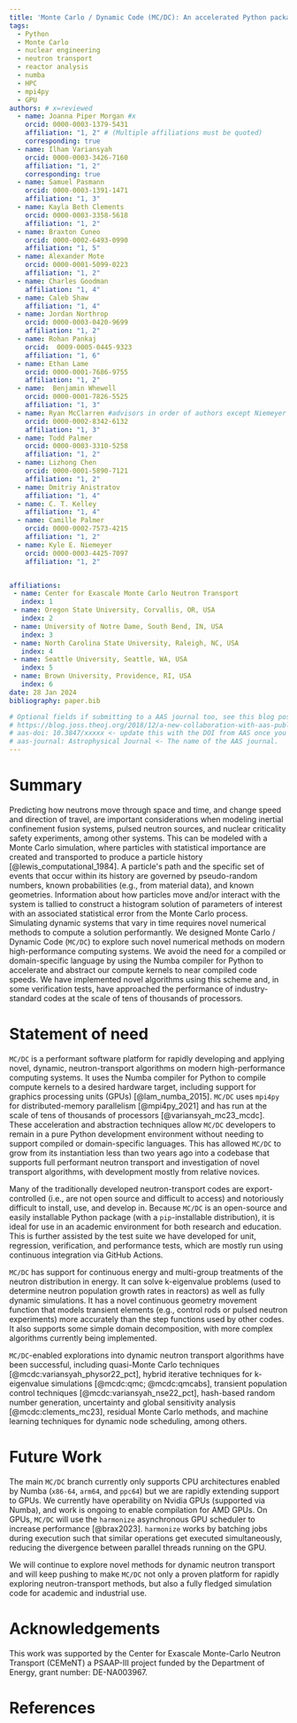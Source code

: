 ```yaml
---
title: 'Monte Carlo / Dynamic Code (MC/DC): An accelerated Python package for fully transient neutron transport and rapid methods development'
tags:
  - Python
  - Monte Carlo
  - nuclear engineering
  - neutron transport
  - reactor analysis
  - numba
  - HPC
  - mpi4py
  - GPU
authors: # x=reviewed
  - name: Joanna Piper Morgan #x
    orcid: 0000-0003-1379-5431
    affiliation: "1, 2" # (Multiple affiliations must be quoted)
    corresponding: true
  - name: Ilham Variansyah
    orcid: 0000-0003-3426-7160
    affiliation: "1, 2"
    corresponding: true
  - name: Samuel Pasmann
    orcid: 0000-0003-1391-1471
    affiliation: "1, 3"
  - name: Kayla Beth Clements
    orcid: 0000-0003-3358-5618
    affiliation: "1, 2"
  - name: Braxton Cuneo
    orcid: 0000-0002-6493-0990
    affiliation: "1, 5"
  - name: Alexander Mote 
    orcid: 0000-0001-5099-0223
    affiliation: "1, 2"
  - name: Charles Goodman
    affiliation: "1, 4"
  - name: Caleb Shaw 
    affiliation: "1, 4"
  - name: Jordan Northrop 
    orcid: 0000-0003-0420-9699
    affiliation: "1, 2"
  - name: Rohan Pankaj
    orcid:  0009-0005-0445-9323
    affiliation: "1, 6"
  - name: Ethan Lame
    orcid: 0000-0001-7686-9755
    affiliation: "1, 2"
  - name:  Benjamin Whewell
    orcid: 0000-0001-7826-5525
    affiliation: "1, 3"
  - name: Ryan McClarren #advisors in order of authors except Niemeyer
    orcid: 0000-0002-8342-6132
    affiliation: "1, 3"
  - name: Todd Palmer
    orcid: 0000-0003-3310-5258
    affiliation: "1, 2"
  - name: Lizhong Chen 
    orcid: 0000-0001-5890-7121
    affiliation: "1, 2"
  - name: Dmitriy Anistratov
    affiliation: "1, 4"
  - name: C. T. Kelley
    affiliation: "1, 4"
  - name: Camille Palmer
    orcid: 0000-0002-7573-4215
    affiliation: "1, 2"
  - name: Kyle E. Niemeyer
    orcid: 0000-0003-4425-7097
    affiliation: "1, 2"


affiliations:
 - name: Center for Exascale Monte Carlo Neutron Transport
   index: 1
 - name: Oregon State University, Corvallis, OR, USA
   index: 2
 - name: University of Notre Dame, South Bend, IN, USA
   index: 3
 - name: North Carolina State University, Raleigh, NC, USA
   index: 4
 - name: Seattle University, Seattle, WA, USA
   index: 5
 - name: Brown University, Providence, RI, USA
   index: 6
date: 28 Jan 2024
bibliography: paper.bib

# Optional fields if submitting to a AAS journal too, see this blog post:
# https://blog.joss.theoj.org/2018/12/a-new-collaboration-with-aas-publishing
# aas-doi: 10.3847/xxxxx <- update this with the DOI from AAS once you know it.
# aas-journal: Astrophysical Journal <- The name of the AAS journal.
---
```


# Summary

Predicting how neutrons move through space and time, and change speed and direction of travel, are important considerations when modeling inertial confinement fusion systems, pulsed neutron sources, and nuclear criticality safety experiments, among other systems.
This can be modeled with a Monte Carlo simulation, where particles with statistical importance are created and transported to produce a particle history [@lewis_computational_1984].
A particle's path and the specific set of events that occur within its history are governed by pseudo-random numbers, known probabilities (e.g., from material data), and known geometries.
Information about how particles move and/or interact with the system is tallied to construct a histogram solution of parameters of interest with an associated statistical error from the Monte Carlo process. 
Simulating dynamic systems that vary in time requires novel numerical methods to compute a solution performantly.
We designed Monte Carlo / Dynamic Code (`MC/DC`) to explore such novel numerical methods on modern high-performance computing systems.
We avoid the need for a compiled or domain-specific language by using the Numba compiler for Python to accelerate and abstract our compute kernels to near compiled code speeds.
We have implemented novel algorithms using this scheme and, in some verification tests, have approached the performance of industry-standard codes at the scale of tens of thousands of processors.

# Statement of need

`MC/DC` is a performant software platform for rapidly developing and applying novel, dynamic, neutron-transport algorithms on modern high-performance computing systems.
It uses the Numba compiler for Python to compile compute kernels to a desired hardware target, including support for graphics processing units (GPUs) [@lam_numba_2015].
`MC/DC` uses `mpi4py` for distributed-memory parallelism [@mpi4py_2021] and has run at the scale of tens of thousands of processors [@variansyah_mc23_mcdc].
These acceleration and abstraction techniques allow `MC/DC` developers to remain in a pure Python development environment without needing to support compiled or domain-specific languages.
This has allowed `MC/DC` to grow from its instantiation less than two years ago into a codebase that supports full performant neutron transport and investigation of novel transport algorithms, with development mostly from relative novices.

Many of the traditionally developed neutron-transport codes are export-controlled (i.e., are not open source and difficult to access) and notoriously difficult to install, use, and develop in.
Because `MC/DC` is an open-source and easily installable Python package (with a `pip`-installable distribution), it is ideal for use in an academic environment for both research and education.
This is further assisted by the test suite we have developed for unit, regression, verification, and performance tests, which are mostly run using continuous integration via GitHub Actions.

`MC/DC` has support for continuous energy and multi-group treatments of the neutron distribution in energy.
It can solve k-eigenvalue problems (used to determine neutron population growth rates in reactors) as well as fully dynamic simulations.
It has a novel continuous geometry movement function that models transient elements (e.g., control rods or pulsed neutron experiments) more accurately than the step functions used by other codes.
It also supports some simple domain decomposition, with more complex algorithms currently being implemented.

`MC/DC`-enabled explorations into dynamic neutron transport algorithms have been successful, including quasi-Monte Carlo techniques [@mcdc:variansyah_physor22_pct], hybrid iterative techniques for k-eigenvalue simulations [@mcdc:qmc; @mcdc:qmcabs], transient population control techniques [@mcdc:variansyah_nse22_pct], hash-based random number generation, uncertainty and global sensitivity analysis [@mcdc:clements_mc23], residual Monte Carlo methods, and machine learning techniques for dynamic node scheduling, among others.

# Future Work

The main `MC/DC` branch currently only supports CPU architectures enabled by Numba (`x86-64`, `arm64`, and `ppc64`) but we are rapidly extending support to GPUs.
We currently have operability on Nvidia GPUs (supported via Numba), and work is ongoing to enable compilation for AMD GPUs.
On GPUs, `MC/DC` will use the `harmonize` asynchronous GPU scheduler to increase performance [@brax2023].
`harmonize` works by batching jobs during execution such that similar operations get executed simultaneously, reducing the divergence between parallel threads running on the GPU.

We will continue to explore novel methods for dynamic neutron transport and will keep pushing to make `MC/DC` not only a proven platform for rapidly exploring neutron-transport methods, but also a fully fledged simulation code for academic and industrial use.

# Acknowledgements

This work was supported by the Center for Exascale Monte-Carlo Neutron Transport (CEMeNT) a PSAAP-III project funded by the Department of Energy, grant number: DE-NA003967.

# References
